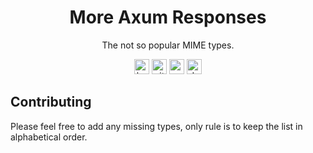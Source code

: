 <div align="center">

# More Axum Responses

The not so popular MIME types.

[<img alt="build status" src="https://img.shields.io/github/actions/workflow/status/LiamGallagher737/more_axum_responses/rust.yml?branch=main&style=for-the-badge" height="24">](https://github.com/LiamGallagher737/more_axum_responses/actions)
[<img alt="github" src="https://img.shields.io/badge/github-more_axum_responses-8da0cb?style=for-the-badge&labelColor=555555&logo=github" height="24">](https://github.com/LiamGallagher737/more_axum_responses)
[<img alt="crates.io" src="https://img.shields.io/crates/v/more_axum_responses.svg?style=for-the-badge&color=fc8d62&logo=rust" height="24">](https://crates.io/crates/more_axum_responses)
[<img alt="docs.rs" src="https://img.shields.io/badge/docs.rs-more_axum_responses-66c2a5?style=for-the-badge&labelColor=555555&logo=docs.rs" height="24">](https://docs.rs/more_axum_responses)

</div>

## Contributing

Please feel free to add any missing types, only rule is to keep the list in alphabetical order.
